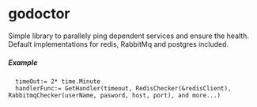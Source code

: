 # godoctor

Simple library to parallely ping dependent services and ensure the health. Default implementations for redis, RabbitMq and postgres included. 

##### Example
```
  timeOut:= 2* time.Minute
  handlerFunc:= GetHandler(timeout, RedisChecker(&redisClient), RabbitmqChecker(userName, pasword, host, port), and more...)
```

